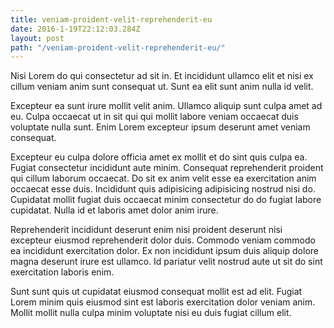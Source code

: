 ```yaml
---
title: veniam-proident-velit-reprehenderit-eu
date: 2016-1-19T22:12:03.284Z
layout: post
path: "/veniam-proident-velit-reprehenderit-eu/"
---
```


Nisi Lorem do qui consectetur ad sit in. Et incididunt ullamco elit et nisi ex cillum veniam anim sunt consequat ut. Sunt ea elit sunt anim nulla id velit.

Excepteur ea sunt irure mollit velit anim. Ullamco aliquip sunt culpa amet ad eu. Culpa occaecat ut in sit qui qui mollit labore veniam occaecat duis voluptate nulla sunt. Enim Lorem excepteur ipsum deserunt amet veniam consequat.

Excepteur eu culpa dolore officia amet ex mollit et do sint quis culpa ea. Fugiat consectetur incididunt aute minim. Consequat reprehenderit proident qui cillum laborum occaecat. Do sit ex anim velit esse ea exercitation anim occaecat esse duis. Incididunt quis adipisicing adipisicing nostrud nisi do. Cupidatat mollit fugiat duis occaecat minim consectetur do do fugiat labore cupidatat. Nulla id et laboris amet dolor anim irure.

Reprehenderit incididunt deserunt enim nisi proident deserunt nisi excepteur eiusmod reprehenderit dolor duis. Commodo veniam commodo ea incididunt exercitation dolor. Ex non incididunt ipsum duis aliquip dolore magna deserunt irure est ullamco. Id pariatur velit nostrud aute ut sit do sint exercitation laboris enim.

Sunt sunt quis ut cupidatat eiusmod consequat mollit est ad elit. Fugiat Lorem minim quis eiusmod sint est laboris exercitation dolor veniam anim. Mollit mollit nulla culpa minim voluptate nisi eu duis fugiat cillum elit.